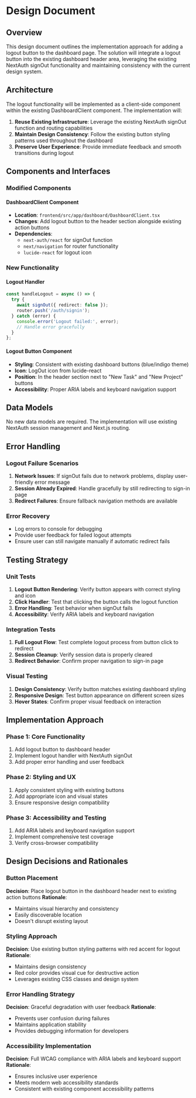 # Design Document

## Overview

This design document outlines the implementation approach for adding a logout button to the dashboard page. The solution will integrate a logout button into the existing dashboard header area, leveraging the existing NextAuth signOut functionality and maintaining consistency with the current design system.

## Architecture

The logout functionality will be implemented as a client-side component within the existing DashboardClient component. The implementation will:

1. **Reuse Existing Infrastructure**: Leverage the existing NextAuth signOut function and routing capabilities
2. **Maintain Design Consistency**: Follow the existing button styling patterns used throughout the dashboard
3. **Preserve User Experience**: Provide immediate feedback and smooth transitions during logout

## Components and Interfaces

### Modified Components

#### DashboardClient Component
- **Location**: `frontend/src/app/dashboard/DashboardClient.tsx`
- **Changes**: Add logout button to the header section alongside existing action buttons
- **Dependencies**: 
  - `next-auth/react` for signOut function
  - `next/navigation` for router functionality
  - `lucide-react` for logout icon

### New Functionality

#### Logout Handler
```typescript
const handleLogout = async () => {
  try {
    await signOut({ redirect: false });
    router.push('/auth/signin');
  } catch (error) {
    console.error('Logout failed:', error);
    // Handle error gracefully
  }
};
```

#### Logout Button Component
- **Styling**: Consistent with existing dashboard buttons (blue/indigo theme)
- **Icon**: LogOut icon from lucide-react
- **Position**: In the header section next to "New Task" and "New Project" buttons
- **Accessibility**: Proper ARIA labels and keyboard navigation support

## Data Models

No new data models are required. The implementation will use existing NextAuth session management and Next.js routing.

## Error Handling

### Logout Failure Scenarios
1. **Network Issues**: If signOut fails due to network problems, display user-friendly error message
2. **Session Already Expired**: Handle gracefully by still redirecting to sign-in page
3. **Redirect Failures**: Ensure fallback navigation methods are available

### Error Recovery
- Log errors to console for debugging
- Provide user feedback for failed logout attempts
- Ensure user can still navigate manually if automatic redirect fails

## Testing Strategy

### Unit Tests
1. **Logout Button Rendering**: Verify button appears with correct styling and icon
2. **Click Handler**: Test that clicking the button calls the logout function
3. **Error Handling**: Test behavior when signOut fails
4. **Accessibility**: Verify ARIA labels and keyboard navigation

### Integration Tests
1. **Full Logout Flow**: Test complete logout process from button click to redirect
2. **Session Cleanup**: Verify session data is properly cleared
3. **Redirect Behavior**: Confirm proper navigation to sign-in page

### Visual Testing
1. **Design Consistency**: Verify button matches existing dashboard styling
2. **Responsive Design**: Test button appearance on different screen sizes
3. **Hover States**: Confirm proper visual feedback on interaction

## Implementation Approach

### Phase 1: Core Functionality
1. Add logout button to dashboard header
2. Implement logout handler with NextAuth signOut
3. Add proper error handling and user feedback

### Phase 2: Styling and UX
1. Apply consistent styling with existing buttons
2. Add appropriate icon and visual states
3. Ensure responsive design compatibility

### Phase 3: Accessibility and Testing
1. Add ARIA labels and keyboard navigation support
2. Implement comprehensive test coverage
3. Verify cross-browser compatibility

## Design Decisions and Rationales

### Button Placement
**Decision**: Place logout button in the dashboard header next to existing action buttons
**Rationale**: 
- Maintains visual hierarchy and consistency
- Easily discoverable location
- Doesn't disrupt existing layout

### Styling Approach
**Decision**: Use existing button styling patterns with red accent for logout
**Rationale**:
- Maintains design consistency
- Red color provides visual cue for destructive action
- Leverages existing CSS classes and design system

### Error Handling Strategy
**Decision**: Graceful degradation with user feedback
**Rationale**:
- Prevents user confusion during failures
- Maintains application stability
- Provides debugging information for developers

### Accessibility Implementation
**Decision**: Full WCAG compliance with ARIA labels and keyboard support
**Rationale**:
- Ensures inclusive user experience
- Meets modern web accessibility standards
- Consistent with existing component accessibility patterns